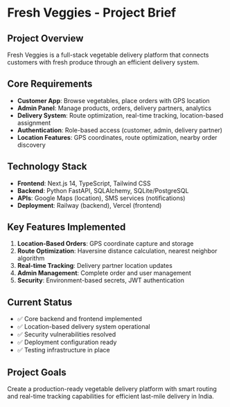 # Fresh Veggies - Project Brief

## Project Overview
Fresh Veggies is a full-stack vegetable delivery platform that connects customers with fresh produce through an efficient delivery system.

## Core Requirements
- **Customer App**: Browse vegetables, place orders with GPS location
- **Admin Panel**: Manage products, orders, delivery partners, analytics
- **Delivery System**: Route optimization, real-time tracking, location-based assignment
- **Authentication**: Role-based access (customer, admin, delivery partner)
- **Location Features**: GPS coordinates, route optimization, nearby order discovery

## Technology Stack
- **Frontend**: Next.js 14, TypeScript, Tailwind CSS
- **Backend**: Python FastAPI, SQLAlchemy, SQLite/PostgreSQL
- **APIs**: Google Maps (location), SMS services (notifications)
- **Deployment**: Railway (backend), Vercel (frontend)

## Key Features Implemented
1. **Location-Based Orders**: GPS coordinate capture and storage
2. **Route Optimization**: Haversine distance calculation, nearest neighbor algorithm
3. **Real-time Tracking**: Delivery partner location updates
4. **Admin Management**: Complete order and user management
5. **Security**: Environment-based secrets, JWT authentication

## Current Status
- ✅ Core backend and frontend implemented
- ✅ Location-based delivery system operational
- ✅ Security vulnerabilities resolved
- ✅ Deployment configuration ready
- ✅ Testing infrastructure in place

## Project Goals
Create a production-ready vegetable delivery platform with smart routing and real-time tracking capabilities for efficient last-mile delivery in India. 